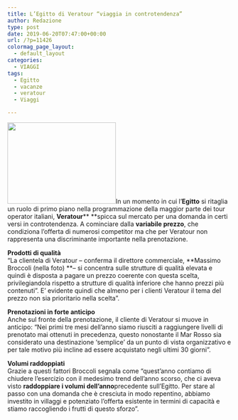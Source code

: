 ```yaml
---
title: L’Egitto di Veratour “viaggia in controtendenza”
author: Redazione
type: post
date: 2019-06-20T07:47:00+00:00
url: /?p=11426
colormag_page_layout:
  - default_layout
categories:
  - VIAGGI
tags:
  - Egitto
  - vacanze
  - veratour
  - Viaggi

---
```

<img decoding="async" loading="lazy" class="alignleft  wp-image-11427" src="https://progressonline.it/wp-content/uploads/2019/06/24078_177_low.jpg" alt="" width="244" height="183" />In un momento in cui l’**Egitto** si ritaglia un ruolo di primo piano nella programmazione della maggior parte dei tour operator italiani, **Veratour**** **spicca sul mercato per una domanda in certi versi in controtendenza. A cominciare dalla **variabile prezzo**, che condiziona l’offerta di numerosi competitor ma che per Veratour non rappresenta una discriminante importante nella prenotazione.

**Prodotti di qualità**  
“La clientela di Veratour – conferma il direttore commerciale, **Massimo Broccoli (nella foto) **– si concentra sulle strutture di qualità elevata e quindi è disposta a pagare un prezzo coerente con questa scelta, privilegiandola rispetto a strutture di qualità inferiore che hanno prezzi più contenuti”. E’ evidente quindi che almeno per i clienti Veratour il tema del prezzo non sia prioritario nella scelta”.

**Prenotazioni in forte anticipo**  
Anche sul fronte della prenotazione, il cliente di Veratour si muove in anticipo: &#8220;Nei primi tre mesi dell’anno siamo riusciti a raggiungere livelli di prenotato mai ottenuti in precedenza, questo nonostante il Mar Rosso sia considerato una destinazione ‘semplice’ da un punto di vista organizzativo e per tale motivo più incline ad essere acquistato negli ultimi 30 giorni”.

**Volumi raddoppiati**  
Grazie a questi fattori Broccoli segnala come “quest’anno contiamo di chiudere l’esercizio con il medesimo trend dell’anno scorso, che ci aveva visto **raddoppiare i volumi dell’anno**precedente sull’Egitto. Per stare al passo con una domanda che è cresciuta in modo repentino, abbiamo investito in villaggi e potenziato l’offerta esistente in termini di capacità e stiamo raccogliendo i frutti di questo sforzo”.